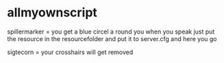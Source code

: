 # allmyownscript

spillermarker = you get a blue circel a round you when you speak just put the resource in the resourcefolder and put it to server.cfg and here you go

sigtecorn = your crosshairs will get removed

